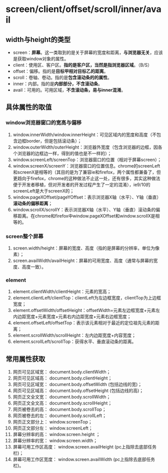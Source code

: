 

# screen/client/offset/scroll/inner/avail

## width与height的类型

- screen：**屏幕**。这一类取到的是关于屏幕的宽度和距离，**与浏览器无关**，应该是获取window对象的属性。
- client：使用区、客户区。**指的是客户区，当然是指浏览器区域**。（B/S）
- offset：偏移。指的是**目标甲相对目标乙的距离**。
- scroll：卷轴、卷动。指的是**包含滚动条的的属性**。
- inner：内部。指的是**内部部分，不含滚动条**。
- avail：可用的。可用区域，**不含滚动条，易与inner混淆**。


## 具体属性的取值

### window浏览器窗口的宽高与偏移

1. window.innerWidth/window.innerHeight：可见区域内的宽度和高度（不包含边框border，但是包括滚动条）；
2. window.outerWidth/outerHeight：浏览器外宽度（包含浏览器的边框，因各个浏览器的边框边一样，得到的值也是不一样的）；
3. window.screenLeft/screenTop：浏览器窗口的位置（相对于屏幕screen）；
4. window.screenX/screenY：浏览器窗口的位置信息。chrome的screenLeft和screenX是相等的（其目的是为了兼容ie和firefox，两个属性都兼备了，但更趋向于firefox，chrome的这种做法不止这一处，还有很多，其实这种做法便于开发者移植，但对开发者的开发过程产生了一定的混淆），ie9/10的screenLeft是大于screenX的；
5. window.pageXOffset/pageYOffset：表示浏览器X轴（水平）、Y轴（垂直）**滚动条的偏移距离**；
6. window.scrollX/scrollY：表示浏览器X轴（水平）、Y轴（垂直）滚动条的偏移距离。在chrome和firefox中window.pageXOffset和window.scrollX是相等的。

### screen整个屏幕

1. screen.width/height：屏幕的宽度、高度（指的是屏幕的分辨率，单位为像素）；
2. screen.availWidth/availHeight：屏幕的可用宽度、高度（通常与屏幕的宽度、高度一致）。

### element

1. element.clientWidth/clientHeight：元素的宽高；
2. element.clientLeft/clientTop：clientLeft为左边框宽度，clientTop为上边框宽度；
3. element.offsetWidth/offsetHeight：offsetWidth=元素左边框宽度+元素左内边距宽度+元素宽度+元素右内边距宽度+元素右边框宽度；
4. element.offsetLeft/offsetTop：表示该元素相对于最近的定位祖先元素的距离；
5. element.scrollWidth/scrollHeight：左内边距宽度+内容宽度；
6. element.scrollLeft/scrollTop：获得水平、垂直滚动条的距离。

## 常用属性获取

1. 网页可见区域宽： document.body.clientWidth；
2. 网页可见区域高： document.body.clientHeight；
3. 网页可见区域宽： document.body.offsetWidth (包括边线的宽)；
4. 网页可见区域高： document.body.offsetHeight (包括边线的高)；
5. 网页正文全文宽： document.body.scrollWidth；
6. 网页正文全文高： document.body.scrollHeight；
7. 网页被卷去的高： document.body.scrollTop；
8. 网页被卷去的左： document.body.scrollLeft；
9. 网页正文部分上： window.screenTop；
10. 网页正文部分左： window.screenLeft；
11. 屏幕分辨率的高： window.screen.height ；
12. 屏幕分辨率的宽： window.screen.width；
13. 屏幕可用工作区高度： window.screen.availHeight (pc上指除去底部任务栏)；
14. 屏幕可用工作区宽度： window.screen.availWidth  (pc上指除去底部任务栏)。
